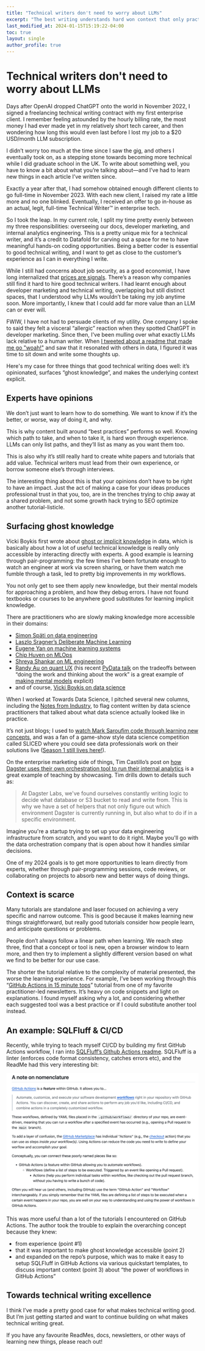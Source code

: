 ```yaml
---
title: "Technical writers don't need to worry about LLMs"
excerpt: "The best writing understands hard won context that only practitioners encounter"
last_modified_at: 2024-01-15T15:19:22-04:00
toc: true
layout: single
author_profile: true
---
```


# Technical writers don't need to worry about LLMs 
Days after OpenAI dropped ChatGPT onto the world in November 2022, I signed a freelancing technical writing contract with my first enterprise client. I remember feeling astounded by the hourly billing rate, the most money I had ever made yet in my relatively short tech career, and then wondering how long this would even last before I lost my job to a $20 USD/month LLM subscription. 

I didn’t worry too much at the time since I saw the gig, and others I eventually took on, as a stepping stone towards becoming more technical while I did graduate school in the UK. To write about something well, you have to know a bit about what you’re talking about—and I’ve had to learn new things in each article I’ve written since. 

Exactly a year after that, I had somehow obtained enough different clients to go full-time in November 2023. With each new client, I raised my rate a little more and no one blinked. Eventually, I received an offer to go in-house as an actual, legit, full-time Technical Writer™ in enterprise tech. 

So I took the leap. In my current role, I split my time pretty evenly between my three responsibilities: overseeing our docs, developer marketing, and internal analytics engineering. This is a pretty unique mix for a technical writer, and it’s a credit to Datafold for carving out a space for me to have meaningful hands-on coding opportunities. Being a better coder is essential to good technical writing, and I want to get as close to the customer’s experience as I can in everything I write. 

While I still had concerns about job security, as a good economist, I have long internalized that [prices are signals](https://en.wikipedia.org/wiki/Price_signal). There’s a reason why companies still find it hard to hire good technical writers. I had learnt enough about developer marketing and technical writing, overlapping but still distinct spaces, that I understood why LLMs wouldn’t be taking my job anytime soon. More importantly, I knew that I could add far more value than an LLM can or ever will. 

FWIW, I have not had to persuade clients of my utility. One company I spoke to said they felt a visceral “allergic” reaction when they spotted ChatGPT in developer marketing. Since then, I've been mulling over what exactly LLMs lack relative to a human writer. When [I tweeted about a readme that made me go "woah!"](https://twitter.com/elliot_j_g/status/1746281840539758902) and saw that it resonated with others in data, I figured it was time to sit down and write some thoughts up.  

Here's my case for three things that good technical writing does well: it’s opinionated, surfaces “ghost knowledge”, and makes the underlying context explicit.  

## Experts have opinions
We don’t just want to learn how to do something. We want to know if it’s the better, or worse, way of doing it, and why. 

This is why content built around “best practices” performs so well. Knowing which path to take, and when to take it, is hard won through experience. LLMs can only list paths, and they’ll list as many as you want them too. 

This is also why it’s still really hard to create white papers and tutorials that add value. Technical writers must lead from their own experience, or borrow someone else’s through interviews. 

The interesting thing about this is that your opinions don’t have to be right to have an impact. Just the act of making a case for your ideas produces professional trust in that you, too, are in the trenches trying to chip away at a shared problem, and not some growth hack trying to SEO optimize another tutorial-listicle. 

## Surfacing ghost knowledge
Vicki Boykis first wrote about [ghost or implicit knowledge](https://vickiboykis.com/2021/03/26/the-ghosts-in-the-data/) in data, which is basically about how a lot of useful technical knowledge is really only accessible by interacting directly with experts. A good example is learning through pair-programming: the few times I’ve been fortunate enough to watch an engineer at work via screen sharing, or have them watch me fumble through a task, led to pretty big improvements in my workflows. 

You not only get to see them apply new knowledge, but their mental models for approaching a problem, and how they debug errors. I have not found textbooks or courses to be anywhere good substitutes for learning implicit knowledge. 

There are practitioners who are slowly making knowledge more accessible in their domains: 
* [Simon Späti on data engineering](https://www.ssp.sh/categories/data-engineering/)
* [Laszlo Sragner’s Deliberate Machine Learning](https://laszlo.substack.com/about)
* [Eugene Yan on machine learning systems](https://eugeneyan.com/)
* [Chip Huyen on MLOps](https://huyenchip.com/)
* [Shreya Shankar on ML engineering](https://www.sh-reya.com/blog)
* [Randy Au on quant UX](https://www.counting-stuff.com/) (his recent [PyData talk](https://www.youtube.com/watch?v=-IOB2wiwloI) on the tradeoffs between “doing the work and thinking about the work” is a great example of [making mental models](https://jamesclear.com/mental-models#:~:text=The%20phrase%20%E2%80%9Cmental%20model%E2%80%9D%20is,understand%20how%20the%20economy%20works.) explicit)
* and of course, [Vicki Boykis on data science](https://vickiboykis.com/)

When I worked at Towards Data Science, I pitched several new columns, including the [Notes from Industry](https://towardsdatascience.com/tagged/notes-from-industry), to flag content written by data science practitioners that talked about what data science actually looked like in practice. 

It’s not just blogs; I used to [watch Mark Saroufim code through learning new concepts](https://www.youtube.com/@marksaroufim/videos), and was a fan of a game-show style data science competition called SLICED where you could see data professionals work on their solutions live ([Season 1 still lives here!](https://www.youtube.com/playlist?list=PL6PX3YIZuHhyQmXKnyZmVDzdgAYbzwgDw)). 

On the enterprise marketing side of things, Tim Castillo’s post on [how Dagster uses their own orchestration tool to run their internal analytics](https://dagster.io/blog/how-dagster-labs-runs-dagster) is a great example of teaching by showcasing. Tim drills down to details such as:

> At Dagster Labs, we've found ourselves constantly writing logic to decide what database or S3 bucket to read and write from. This is why we have a set of helpers that not only figure out which environment Dagster is currently running in, but also what to do if in a specific environment.

Imagine you're a startup trying to set up your data engineering infrastructure from scratch, and you want to do it right. Maybe you'll go with the data orchestration company that is open about how it handles similar decisions. 

One of my 2024 goals is to get more opportunities to learn directly from experts, whether through pair-programming sessions, code reviews, or collaborating on projects to absorb new and better ways of doing things. 

## Context is scarce
Many tutorials are standalone and laser focused on achieving a very specific and narrow outcome. This is good because it makes learning new things straightforward, but really good tutorials consider how people learn, and anticipate questions or problems.

People don’t always follow a linear path when learning. We reach step three, find that a concept or tool is new, open a browser window to learn more, and then try to implement a slightly different version based on what we find to be better for our use case. 

The shorter the tutorial relative to the complexity of material presented, the worse the learning experience. For example, I’ve been working through this “[GitHub Actions in 15 minute tops](https://laszlo.substack.com/p/cq4ds-python-project-from-scratch?utm_source=post-email-title&publication_id=61101&post_id=135682453&isFreemail=true)” tutorial from one of my favorite practitioner-led newsletters. It’s heavy on code snippets and light on explanations. I found myself asking why a lot, and considering whether each suggested tool was a best practice or if I could substitute another tool instead. 

## An example: SQLFluff & CI/CD

Recently, while trying to teach myself CI/CD by building my first GitHub Actions workflow, I ran into [SQLFluff’s Github Actions readme](https://github.com/sqlfluff/sqlfluff-github-actions/tree/main). SQLFluff is a linter (enforces code format consistency, catches errors etc), and the ReadMe had this very interesting bit:

![](../assets/images/sqlfluff-readme.png)

This was more useful than a lot of the tutorials I encountered on GitHub Actions. The author took the trouble to explain the overarching concept because they knew:
* from experience (point #1)
* that it was important to make ghost knowledge accessible (point 2)
* and expanded on the repo’s purpose, which was to make it easy to setup SQLFluff in GitHub Actions via various quickstart templates, to discuss important context (point 3) about “the power of workflows in GitHub Actions” 

## Towards technical writing excellence 

I think I’ve made a pretty good case for what makes technical writing good. But I’m just getting started and want to continue building on what makes technical writing great. 

If you have any favourite ReadMes, docs, newsletters, or other ways of learning new things, please reach out! 

